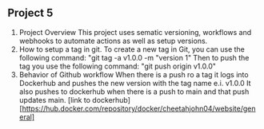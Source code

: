 ## Project 5
1. Project Overview
This project uses sematic versioning, workflows and webhooks to automate actions as well as setup versions.
2. How to setup a tag in git.
To create a new tag in Git, you can use the following command: "git tag -a v1.0.0 -m "version 1"
Then to push the tag you use the following command: "git push origin v1.0.0"
3. Behavior of Github workflow
When there is a push ro a tag it logs into Dockerhub and pushes the new version with the tag name e.i. v1.0.0
It also pushes to dockerhub when there is a push to main and that push updates main.
[link to dockerhub][https://hub.docker.com/repository/docker/cheetahjohn04/website/general]